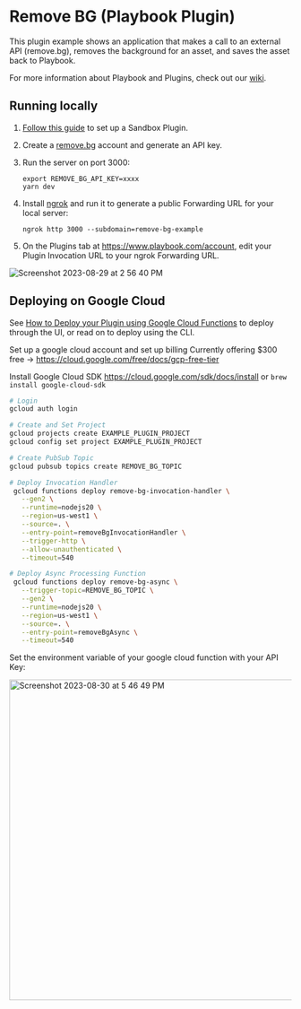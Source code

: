 # Remove BG (Playbook Plugin)
This plugin example shows an application that makes a call to an external API (remove.bg), removes the background for an asset, and saves the asset back to Playbook.


For more information about Playbook and Plugins, check out our [wiki](https://playbookteam.notion.site/Welcome-to-Playbook-s-Beta-Developer-Program-dc78d1e6321c4dbf949889b1b9d3aa6b).

## Running locally

1. [Follow this guide](https://www.notion.so/playbookteam/Quickstart-How-to-build-a-Plugin-868719686cea43879e7b290472e7767f?pvs=4) to set up a Sandbox Plugin.
2. Create a [remove.bg](https://www.remove.bg/) account and generate an API key.
3. Run the server on port 3000:
  
   ```
   export REMOVE_BG_API_KEY=xxxx
   yarn dev
   ```

4. Install [ngrok](https://ngrok.com/docs/getting-started/) and run it to generate a public Forwarding URL for your local server:

   ```ngrok http 3000 --subdomain=remove-bg-example```

5. On the Plugins tab at https://www.playbook.com/account, edit your Plugin Invocation URL to your ngrok Forwarding URL.

![Screenshot 2023-08-29 at 2 56 40 PM](https://github.com/playbook-labs/playbook-plugin-aws-example/assets/1311091/03db0ace-6e34-406f-b429-5d6d463d7d08)


## Deploying on Google Cloud

See [How to Deploy your Plugin using Google Cloud Functions](https://www.notion.so/playbookteam/How-to-Deploy-your-Plugin-using-Google-Cloud-Functions-1fe3a5c98bd3449aa2406d6f2bc7d8ca?pvs=4) to deploy through the UI, or read on to deploy using the CLI.

Set up a google cloud account and set up billing
Currently offering $300 free -> https://cloud.google.com/free/docs/gcp-free-tier

Install Google Cloud SDK
https://cloud.google.com/sdk/docs/install or `brew install google-cloud-sdk`


```bash
# Login
gcloud auth login

# Create and Set Project
gcloud projects create EXAMPLE_PLUGIN_PROJECT
gcloud config set project EXAMPLE_PLUGIN_PROJECT

# Create PubSub Topic
gcloud pubsub topics create REMOVE_BG_TOPIC

# Deploy Invocation Handler
 gcloud functions deploy remove-bg-invocation-handler \
   --gen2 \
   --runtime=nodejs20 \
   --region=us-west1 \
   --source=. \
   --entry-point=removeBgInvocationHandler \
   --trigger-http \
   --allow-unauthenticated \
   --timeout=540

# Deploy Async Processing Function
 gcloud functions deploy remove-bg-async \
   --trigger-topic=REMOVE_BG_TOPIC \
   --gen2 \
   --runtime=nodejs20 \
   --region=us-west1 \
   --source=. \
   --entry-point=removeBgAsync \
   --timeout=540
```

Set the environment variable of your google cloud function with your API Key:

<img width="572" alt="Screenshot 2023-08-30 at 5 46 49 PM" src="https://github.com/playbook-labs/pb-plugins/assets/1311091/294ed09f-8919-40c6-afb6-57237123970a">
